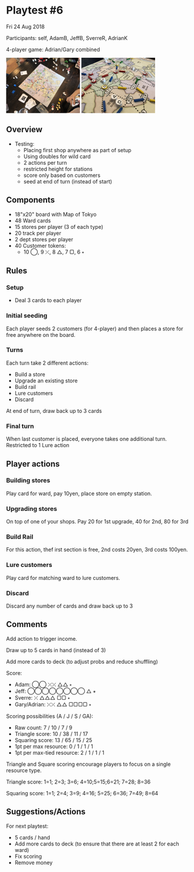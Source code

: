 # Playtest #6

Fri 24 Aug 2018

Participants: self, AdamB, JeffB, SverreR, AdrianK

4-player game: Adrian/Gary combined

<img src="images/pt06-0662.jpg" height="150px"/> <img src="images/pt06-0664.jpg" height="150px"/>

## Overview

* Testing:
	* Placing first shop anywhere as part of setup
	* Using doubles for wild card
	* 2 actions per turn
	* restricted height for stations
	* score only based on customers
	* seed at end of turn (instead of start)

## Components

* 18"x20" board with Map of Tokyo
* 48 Ward cards
* 15 stores per player (3 of each type)
* 20 track per player
* 2 dept stores per player
* 40 Customer tokens:
	* 10 ◯, 9 ⤫, 8 △, 7 ▢, 6 ⭒

## Rules

### Setup

* Deal 3 cards to each player

### Initial seeding

Each player seeds 2 customers (for 4-player) and then places a store for free anywhere on the board.

### Turns

Each turn take 2 different actions:

* Build a store
* Upgrade an existing store
* Build rail
* Lure customers
* Discard

At end of turn, draw back up to 3 cards

### Final turn

When last customer is placed, everyone takes one additional turn. Restricted to 1 Lure action

## Player actions

### Building stores

Play card for ward, pay 10yen, place store on empty station.

### Upgrading stores

On top of one of your shops. Pay 20 for 1st upgrade, 40 for 2nd, 80 for 3rd

### Build Rail

For this action, thef irst section is free, 2nd costs 20yen, 3rd costs 100yen. 

### Lure customers

Play card for matching ward to lure customers.

### Discard

Discard any number of cards and draw back up to 3

## Comments

Add action to trigger income.

Draw up to 5 cards in hand (instead of 3)

Add more cards to deck (to adjust probs and reduce shuffling)

Score:

* Adam: ◯◯ ⤫⤫ △△ ⭒
* Jeff: ◯◯◯◯◯◯◯◯ △ ⭒
* Sverre: ⤫ △△△ ▢▢ ⭒
* Gary/Adrian: ⤫⤫ △△ ▢▢▢▢ ⭒

Scoring possibilities (A / J / S / GA):

* Raw count: 7 / 10 / 7 / 9
* Triangle score: 10 / 38 / 11 / 17
* Squaring score: 13 / 65 / 15 / 25
* 1pt per max resource: 0 / 1 / 1 / 1
* 1pt per max-tied resource: 2 / 1 / 1 / 1

Triangle and Square scoring encourage players to focus on a single resource type.

Triangle score:
1=1; 2=3; 3=6; 4=10;5=15;6=21; 7=28; 8=36

Squaring score:
1=1; 2=4; 3=9; 4=16; 5=25; 6=36; 7=49; 8=64

## Suggestions/Actions

For next playtest:

* 5 cards / hand
* Add more cards to deck (to ensure that there are at least 2 for each ward)
* Fix scoring
* Remove money
